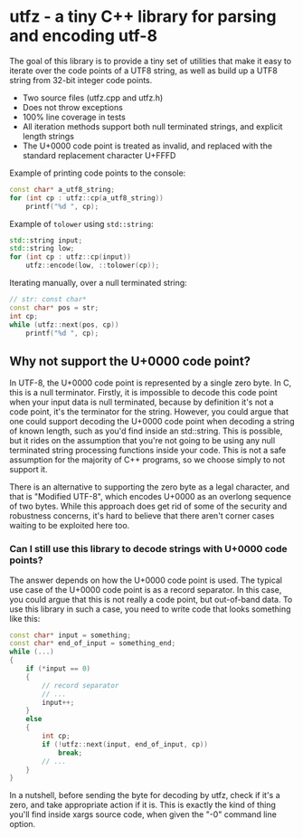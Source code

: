# utfz - a tiny C++ library for parsing and encoding utf-8

The goal of this library is to provide a tiny set of utilities that make it easy
to iterate over the code points of a UTF8 string, as well as build up a UTF8 string
from 32-bit integer code points.

* Two source files (utfz.cpp and utfz.h)
* Does not throw exceptions
* 100% line coverage in tests
* All iteration methods support both null terminated strings, and explicit length strings
* The U+0000 code point is treated as invalid, and replaced with the standard replacement character U+FFFD

Example of printing code points to the console:
```cpp
const char* a_utf8_string;
for (int cp : utfz::cp(a_utf8_string))
    printf("%d ", cp);
```

Example of `tolower` using `std::string`:
```cpp
std::string input;
std::string low;
for (int cp : utfz::cp(input))
    utfz::encode(low, ::tolower(cp));
```

Iterating manually, over a null terminated string:
```cpp
// str: const char*
const char* pos = str;
int cp;
while (utfz::next(pos, cp))
	printf("%d ", cp);
```
## Why not support the U+0000 code point?
In UTF-8, the U+0000 code point is represented by a single zero byte. In C, this
is a null terminator. Firstly, it is impossible to decode this code point when
your input data is null terminated, because by definition it's not a code point,
it's the terminator for the string. However, you could argue that one could support
decoding the U+0000 code point when decoding a string of known length, such as
you'd find inside an std::string. This is possible, but it rides on the assumption
that you're not going to be using any null terminated string processing functions
inside your code. This is not a safe assumption for the majority of C++ programs,
so we choose simply to not support it.

There is an alternative to supporting the zero byte as a legal character, and that
is "Modified UTF-8", which encodes U+0000 as an overlong sequence of two bytes.
While this approach does get rid of some of the security and robustness concerns,
it's hard to believe that there aren't corner cases waiting to be exploited here
too.

### Can I still use this library to decode strings with U+0000 code points?
The answer depends on how the U+0000 code point is used. The typical use case
of the U+0000 code point is as a record separator. In this case, you could argue
that this is not really a code point, but out-of-band data. To use this library
in such a case, you need to write code that looks something like this:

```cpp
const char* input = something;
const char* end_of_input = something_end;
while (...)
{
	if (*input == 0)
	{
		// record separator
		// ...
		input++;
	}
	else
	{
		int cp;
		if (!utfz::next(input, end_of_input, cp))
			break;
		// ...
	}
}
```

In a nutshell, before sending the byte for decoding by utfz, check if it's a zero,
and take appropriate action if it is. This is exactly the kind of thing you'll find
inside xargs source code, when given the "-0" command line option.